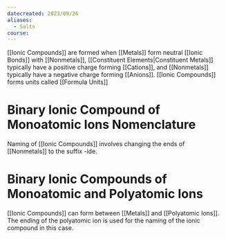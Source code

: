 ```yaml
---
datecreated: 2023/09/26
aliases:
  - Salts
course:
---
```

[[Ionic Compounds]] are formed when [[Metals]] form neutral [[Ionic Bonds]] with [[Nonmetals]], [[Constituent Elements|Constituent Metals]] typically have a positive charge forming [[Cations]], and [[Nonmetals]] typically have a negative charge forming [[Anions]]. [[Ionic Compounds]] forms units called [[Formula Units]]

# Binary Ionic Compound of Monoatomic Ions Nomenclature

Naming of [[Ionic Compounds]] involves changing the ends of [[Nonmetals]] to the suffix -ide.

# Binary Ionic Compounds of Monoatomic and Polyatomic Ions

[[Ionic Compounds]] can form between [[Metals]] and [[Polyatomic Ions]]. The ending of the polyatomic ion is used for the naming of the ionic compound in this case. 